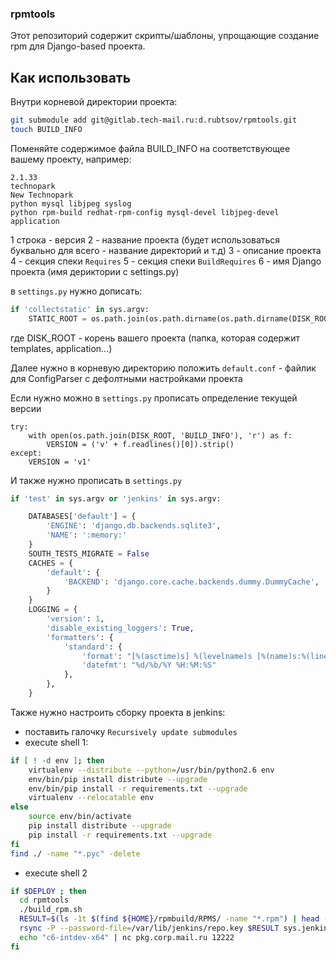 ### rpmtools

Этот репозиторий содержит скрипты/шаблоны, упрощающие создание rpm для Django-based проекта.

## Как использовать

Внутри корневой директории проекта:

```bash
git submodule add git@gitlab.tech-mail.ru:d.rubtsov/rpmtools.git
touch BUILD_INFO
```

Поменяйте содержимое файла BUILD_INFO на соответствующее вашему проекту, например:

```
2.1.33
technopark
New Technopark
python mysql libjpeg syslog
python rpm-build redhat-rpm-config mysql-devel libjpeg-devel
application
```

1 строка - версия
2 - название проекта (будет использоваться буквально для всего - название директорий и т.д)
3 - описание проекта
4 - секция спеки `Requires`
5 - секция спеки `BuildRequires`
6 - имя Django проекта (имя дериктории с settings.py)

в `settings.py` нужно дописать:

```python
if 'collectstatic' in sys.argv:
    STATIC_ROOT = os.path.join(os.path.dirname(os.path.dirname(DISK_ROOT)), 'collected_static')
```

где DISK_ROOT - корень вашего проекта (папка, которая содержит templates, application...)

Далее нужно в корневую директорию положить `default.conf` - файлик для ConfigParser с дефолтными настройками проекта

Если нужно можно в `settings.py` прописать определение текущей версии

```
try:
    with open(os.path.join(DISK_ROOT, 'BUILD_INFO'), 'r') as f:
        VERSION = ('v' + f.readlines()[0]).strip()
except:
    VERSION = 'v1'
```

И также нужно прописать в `settings.py`

```python
if 'test' in sys.argv or 'jenkins' in sys.argv:

    DATABASES['default'] = {
        'ENGINE': 'django.db.backends.sqlite3',
        'NAME': ':memory:'
    }
    SOUTH_TESTS_MIGRATE = False
    CACHES = {
        'default': {
            'BACKEND': 'django.core.cache.backends.dummy.DummyCache',
        }
    }
    LOGGING = {
        'version': 1,
        'disable_existing_loggers': True,
        'formatters': {
            'standard': {
                'format': "[%(asctime)s] %(levelname)s [%(name)s:%(lineno)s] %(message)s",
                'datefmt': "%d/%b/%Y %H:%M:%S"
            },
        },
    }
```


Также нужно настроить сборку проекта в jenkins:

* поставить галочку `Recursively update submodules`
* execute shell 1:

```bash
if [ ! -d env ]; then
    virtualenv --distribute --python=/usr/bin/python2.6 env
    env/bin/pip install distribute --upgrade
    env/bin/pip install -r requirements.txt --upgrade
    virtualenv --relocatable env
else
    source env/bin/activate
    pip install distribute --upgrade
    pip install -r requirements.txt --upgrade
fi
find ./ -name "*.pyc" -delete
```

* execute shell 2

```bash
if $DEPLOY ; then
  cd rpmtools
  ./build_rpm.sh
  RESULT=$(ls -1t $(find ${HOME}/rpmbuild/RPMS/ -name "*.rpm") | head -n 1)
  rsync -P --password-file=/var/lib/jenkins/repo.key $RESULT sys.jenkins@pkg.corp.mail.ru::c6-intdev-x86_64
  echo "c6-intdev-x64" | nc pkg.corp.mail.ru 12222
fi
```



